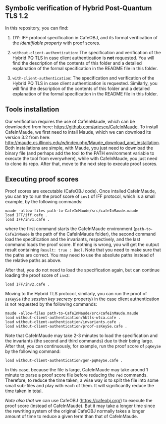 ## Symbolic verification of Hybrid Post-Quantum TLS 1.2
In this repository, you can find:

1) `IFF`: IFF protocol specification in CafeOBJ, and its formal verification of the  *identifiable property* with proof scores.

2) `without-client-authentication`: The specification and verification of the Hybrid PQ TLS in case client authentication is **not** requested.
You will find the description of the contents of this folder and a detailed explanation of the formal specification in the README file in this folder.

3) `with-client-authentication`: The specification and verification of the Hybrid PQ TLS in case client authentication is requested.
Similarly, you will find the description of the contents of this folder and a detailed explanation of the formal specification in the README file in this folder.



## Tools installation
Our verification requires the use of CafeInMaude, which can be downloaded from here: https://github.com/ariesco/CafeInMaude.
To install CafeInMaude, we first need to intall Maude, which we can download its version 3.2 from here: http://maude.cs.illinois.edu/w/index.php/Maude_download_and_installation.
Both installations are simple, with Maude, you just need to download the binary file (and perhaps add the tool to the PATH environment variable to execute the tool from everywhere), while with CafeInMaude, you just need to clone its repo.
After that, move to the next step to execute proof scores.

## Executing proof scores
Proof scores are executable (CafeOBJ code).
Once intalled CafeInMaude, you can try to run the proof score of `inv1` of IFF protocol, which is a small example, by the following commands:

```
maude -allow-files path-to-CafeInMaude/src/cafeInMaude.maude
load IFF/iff.cafe .
load IFF/inv1.cafe .
```

where the first command starts the CafeInMaude environment (`path-to-CafeInMaude` is the path of the CafeInMaude folder),
the second command load the specification and the invariants, respectively,
and the last command loads the proof score.
If nothing is wrong, you will get the output result containing `Result: true : Bool`. 
Note that you need to make sure that the paths are correct. You may need to use the absolute paths instead of the relative paths as above.

After that, you do not need to load the specification again, but can continue loading the proof score of `inv2`:

```
load IFF/inv2.cafe .
```

Moving to the Hybrid TLS protocol, similarly, you can run the proof of 
`ssKeySe` (the *session key secrecy* property) in the case client authentication is not requested by the following commands:

```
maude -allow-files path-to-CafeInMaude/src/cafeInMaude.maude
load without-client-authentication/hbtls-wtca.cafe .
load without-client-authentication/invariants.cafe .
load without-client-authentication/proof-ssKeySe.cafe .
```

Note that CafeInMaude may take 2-3 minutes to load the specification and the invariants (the second and third commands) due to their being large.
After that, you can continuously, for example, run the proof score of `pqKeySe` by the following command:

```
load without-client-authentication/gen-pqKeySe.cafe .
```

In this case, because the file is large, 
CafeInMaude may take around 1 minute to parse a proof score file before reducing the `red` commands.
Therefore, to reduce the time taken, a wise way is to split the file into some small sub-files and play with each of them. It will significantly reduce the time taken in total.

*Note also that* we can use CafeOBJ (https://cafeobj.org/) to execute the proof score (instead of CafeInMaude). But it may take a longer time since the rewriting system of the original CafeOBJ normally takes a longer amount of time to reduce a given term than that of CafeInMaude.
